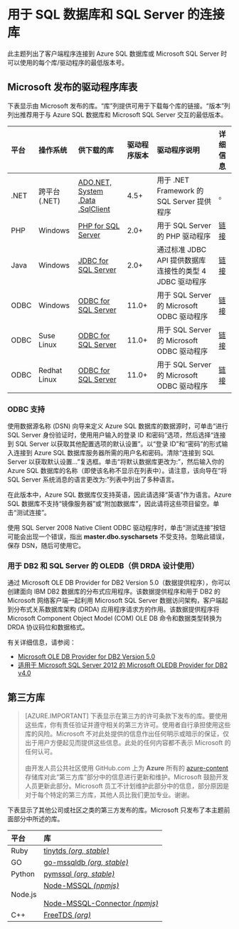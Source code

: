 <properties
	pageTitle="用于 SQL 数据库和 SQL Server 的连接库"
	description="列出每个客户端程序可以用来连接到 Azure SQL 数据库或 Microsoft SQL Server 的驱动程序的最低版本号。提供一个链接，通过它可查看由社区而不是 Microsoft 发布的驱动程序的版本信息。"
	services="sql-database"
	documentationCenter=""
	authors="pehteh"
	manager="jeffreyg"
	editor="genemi"/>

<tags
	ms.service="sql-database"
	ms.date="02/23/2016"
	wacn.date="04/18/2016"/>

# 用于 SQL 数据库和 SQL Server 的连接库

此主题列出了客户端程序连接到 Azure SQL 数据库或 Microsoft SQL Server 时可以使用的每个库/驱动程序的最低版本号。

## Microsoft 发布的驱动程序库表

下表显示由 Microsoft 发布的库。“库”列提供可用于下载每个库的链接。“版本”列列出推荐用于与 Azure SQL 数据库和 Microsoft SQL Server 交互的最低版本。

| 平台 | 操作系统 | 供下载的库<br/> | 驱动程序版本<br/> | 驱动程序说明<br/> | 详细信息<br/> |
| :--- | :--- | :--- | :--- | :--- | :-- |
| .NET | 跨平台 (.NET) | [ADO.NET, System .Data .SqlClient](http://www.microsoft.com/zh-cn/download/details.aspx?id=30653) | 4\.5+ | 用于 .NET Framework 的 SQL Server 提供程序 | 。 |
| PHP | Windows | [PHP for SQL Server](http://www.microsoft.com/en-us/download/details.aspx?id=20098) | 2\.0+ | 用于 SQL Server 的 PHP 驱动程序 | [链接](http://msdn.microsoft.com/zh-cn/library/dn865013.aspx) |
| Java | Windows | [JDBC for SQL Server](https://www.microsoft.com/zh-cn/download/details.aspx?id=11774) | 2\.0+ | 通过标准 JDBC API 提供数据库连接性的类型 4 JDBC 驱动程序 | [链接](https://msdn.microsoft.com/zh-cn/library/mt654048.aspx) |
| ODBC | Windows | [ODBC for SQL Server](http://www.microsoft.com/zh-cn/download/details.aspx?id=36434) | 11\.0+ | 用于 SQL Server 的 Microsoft ODBC 驱动程序 | [链接](http://msdn.microsoft.com/zh-cn/library/jj730308.aspx) |
| ODBC | Suse Linux | [ODBC for SQL Server](http://www.microsoft.com/en-us/download/details.aspx?id=34687) | 11\.0+ | 用于 SQL Server 的 Microsoft ODBC 驱动程序 | [链接](https://msdn.microsoft.com/zh-cn/library/hh568451.aspx) |
| ODBC | Redhat Linux | [ODBC for SQL Server](http://www.microsoft.com/en-us/download/details.aspx?id=34687) | 11\.0+ | 用于 SQL Server 的 Microsoft ODBC 驱动程序 | [链接](https://msdn.microsoft.com/zh-cn/library/hh568451.aspx) |

### ODBC 支持

使用数据源名称 (DSN) 向导来定义 Azure SQL 数据库的数据源时，可单击“进行 SQL Server 身份验证时，使用用户输入的登录 ID 和密码”选项，然后选择“连接到 SQL Server 以获取其他配置选项的默认设置”。以“登录 ID”和“密码”的形式输入连接到 Azure SQL 数据库服务器所需的用户名和密码。清除“连接到 SQL Server 以获取默认设置…”复选框。单击“将默认数据库更改为:”，然后输入你的 Azure SQL 数据库的名称（即使该名称不显示在列表中）。请注意，该向导在“将 SQL Server 系统消息的语言更改为:”列表中列出了多种语言。

在此版本中，Azure SQL 数据库仅支持英语，因此请选择“英语”作为语言。Azure SQL 数据库不支持“镜像服务器”或“附加数据库”，因此请将这些项目留空。单击“测试连接”。

使用 SQL Server 2008 Native Client ODBC 驱动程序时，单击“测试连接”按钮可能会出现一个错误，指出 **master.dbo.syscharsets** 不受支持。忽略此错误，保存 DSN，随后可使用它。

### 用于 DB2 和 SQL Server 的 OLEDB（供 DRDA 设计使用）

通过 Microsoft OLE DB Provider for DB2 Version 5.0（数据提供程序），你可以创建面向 IBM DB2 数据库的分布式应用程序。该数据提供程序和用于 DB2 的 Microsoft 网络客户端一起利用 Microsoft SQL Server 数据访问架构，客户端起到分布式关系数据库架构 (DRDA) 应用程序请求方的作用。该数据提供程序将 Microsoft Component Object Model (COM) OLE DB 命令和数据类型转换为 DRDA 协议码位和数据格式。

有关详细信息，请参阅：

- [Microsoft OLE DB Provider for DB2 Version 5.0](http://msdn.microsoft.com/zh-cn/library/dn745875.aspx)
- [适用于 Microsoft SQL Server 2012 的 Microsoft OLEDB Provider for DB2 v4.0](http://www.microsoft.com/zh-cn/download/details.aspx?id=29100)

## 第三方库

> [AZURE.IMPORTANT] 下表显示在第三方的许可条款下发布的库。要使用这些库，你有责任验证并遵守相关的第三方许可。使用者自行承担使用这些库的风险。Microsoft 不对此处提供的信息作出任何明示或暗示的保证，仅出于用户方便起见而提供这些信息。此处的任何内容都不表示 Microsoft 的任何认可。
<br/><br/>由开发人员公共社区使用 GitHub.com 上为 **Azure** 所有的 [azure-content](http://github.com/Azure/azure-content) 存储库对此“第三方库”部分中的信息进行更新和维护。Microsoft 鼓励开发人员更新此部分。Microsoft 员工不计划维护此部分中的信息，部分原因是对于每个特定的第三方库，其他人员比我们更加专业。谢谢。

下表显示了其他公司或社区之类的第三方发布的库。Microsoft 只发布了本主题前面部分中所述的库。

| 平台 | 库 |
| :-- | :-- |
| Ruby | [tinytds *(org, stable)*](https://rubygems.org/gems/tiny_tds/versions/0.7.0) |
| GO | [go-mssqldb *(org, stable)*](https://github.com/denisenkom/go-mssqldb) |
| Python | [pymssql *(org, stable)*](http://pymssql.org/en/stable) |
| Node.js | [Node-MSSQL *(npmjs)*](https://www.npmjs.com/package/node-mssql)<br/><br/>[Node-MSSQL-Connector *(npmjs)*](https://www.npmjs.com/package/node-mssql-connector) |
| C++ | [FreeTDS *(org)*](http://www.freetds.org) |

<!--
https://zh.wikipedia.org/wiki/Draft:Microsoft_SQL_Server_Libraries/Drivers
-->

<!---HONumber=Mooncake_0411_2016-->
